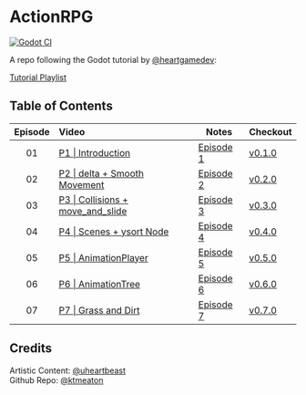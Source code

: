 # ActionRPG

[![Godot CI](https://github.com/ktmeaton/ActionRPG/actions/workflows/ci.yaml/badge.svg)](https://github.com/ktmeaton/ActionRPG/actions/workflows/ci.yaml)

A repo following the Godot tutorial by [@heartgamedev](https://www.heartgamedev.com/):

[Tutorial Playlist](https://www.youtube.com/watch?v=mAbG8Oi-SvQ&list=PL9FzW-m48fn2SlrW0KoLT4n5egNdX-W9a&ab_channel=HeartBeast)

## Table of Contents

| Episode   | Video    | Notes     | Checkout   |
|:---------:|:---------|-----------|------------|
| 01      | [P1 \| Introduction](https://www.youtube.com/watch?v=mAbG8Oi-SvQ)                | [Episode 1](https://github.com/ktmeaton/ActionRPG/blob/dev/docs/notes/Notes_v0.1.0.md) | [v0.1.0](https://github.com/ktmeaton/ActionRPG/tree/v0.1.0) |
| 02      | [P2 \| delta + Smooth Movement](https://www.youtube.com/watch?v=EQA9MJ5_TxU)     | [Episode 2](https://github.com/ktmeaton/ActionRPG/blob/dev/docs/notes/Notes_v0.2.0.md) | [v0.2.0](https://github.com/ktmeaton/ActionRPG/tree/v0.2.0) |
| 03      | [P3 \| Collisions + move_and_slide](https://www.youtube.com/watch?v=TQKXU7iSWUU) | [Episode 3](https://github.com/ktmeaton/ActionRPG/blob/dev/docs/notes/Notes_v0.3.0.md) | [v0.3.0](https://github.com/ktmeaton/ActionRPG/tree/v0.3.0) |
| 04      | [P4 \| Scenes + ysort Node](https://www.youtube.com/watch?v=UfKMgHbaGow)         | [Episode 4](https://github.com/ktmeaton/ActionRPG/blob/dev/docs/notes/Notes_v0.4.0.md) | [v0.4.0](https://github.com/ktmeaton/ActionRPG/tree/v0.4.0) |
| 05      | [P5 \| AnimationPlayer](https://www.youtube.com/watch?v=wX145eoLFSM)             | [Episode 5](https://github.com/ktmeaton/ActionRPG/blob/dev/docs/notes/Notes_v0.5.0.md) | [v0.5.0](https://github.com/ktmeaton/ActionRPG/tree/v0.5.0) |
| 06      | [P6 \| AnimationTree](https://www.youtube.com/watch?v=Z9aR9IiiHT8)             | [Episode 6](https://github.com/ktmeaton/ActionRPG/blob/dev/docs/notes/Notes_v0.6.0.md) | [v0.6.0](https://github.com/ktmeaton/ActionRPG/tree/v0.6.0) |
| 07      | [P7 \| Grass and Dirt](https://www.youtube.com/watch?v=v75IMavnRUs)             | [Episode 7](https://github.com/ktmeaton/ActionRPG/blob/dev/docs/notes/Notes_v0.7.0.md) | [v0.7.0](https://github.com/ktmeaton/ActionRPG/tree/v0.7.0) |

## Credits

Artistic Content: [@uheartbeast](https://github.com/uheartbeast)  
Github Repo: [@ktmeaton](https://github.com/ktmeaton)
